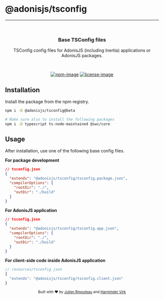 # @adonisjs/tsconfig

<hr>
<br />

<div align="center">
  <h3>Base TSConfig files</h3>
  <p>TSConfig config files for AdonisJS (including Inertia) applications or AdonisJS packages.</p>
</div>

<br />

<div align="center">

[![npm-image]][npm-url] [![license-image]][license-url]

</div>

## Installation

Install the package from the npm registry.

```sh
npm i -D @adonisjs/tsconfig@beta

# Make sure also to install the following packages
npm i -D typescript ts-node-maintained @swc/core
```

## Usage

After installation, use one of the following base config files.

**For package development**

```json
// tsconfig.json
{
  "extends": "@adonisjs/tsconfig/tsconfig.package.json",
  "compilerOptions": {
    "rootDir": "./",
    "outDir": "./build"
  }
}
```

**For AdonisJS application**

```json
// tsconfig.json
{
  "extends": "@adonisjs/tsconfig/tsconfig.app.json",
  "compilerOptions": {
    "rootDir": "./",
    "outDir": "./build"
  }
}
```

**For client-side code inside AdonisJS application**

```ts
// resources/tsconfig.json
{
  "extends": "@adonisjs/tsconfig/tsconfig.client.json"
}
```

<div align="center">
  <sub>Built with ❤︎ by <a href="https://github.com/Julien-R44">Julien Ripouteau</a> and <a href="https://github.com/thetutlage">Harminder Virk</a>
</div>

[npm-image]: https://img.shields.io/npm/v/@adonisjs/tsconfig/latest.svg?style=for-the-badge&logo=npm
[npm-url]: https://www.npmjs.com/package/@adonisjs/tsconfig/v/latest 'npm'
[license-url]: LICENSE.md
[license-image]: https://img.shields.io/github/license/adonisjs/tsconfig?style=for-the-badge
